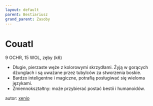 ```yaml
---
layout: default
parent: Bestiariusz
grand_parent: Zasoby
---
```


# Couatl

9 OCHR, 15 WOL, zęby (k6)  

- Długie, pierzaste węże z kolorowymi skrzydłami. Żyją w gorących dżunglach i są uważane przez tubylców za stworzenia boskie.  
- Bardzo inteligentne i magiczne, potrafią posługiwać się wieloma językami.  
- Zmiennokształtny: może przybierać postać bestii i humanoidów.  

autor: [xenio](https://xenioinabottle.blogspot.com)
